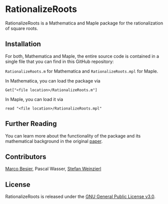 # RationalizeRoots
RationalizeRoots is a Mathematica and Maple package for the rationalization of square roots.

## Installation

For both, Mathematica and Maple, the entire source code is contained in a single file that you can find in this GitHub repository:

`RationalizeRoots.m` for Mathematica and `RationalizeRoots.mpl` for Maple.

In Mathematica, you can load the package via

`Get["<file location>/RationalizeRoots.m"]`

In Maple, you can load it via

`read "<file location>/RationalizeRoots.mpl"`

## Further Reading

You can learn more about the functionality of the package and its mathematical background in the original [paper](https://arxiv.org/pdf/1910.13251.pdf).

## Contributors

[Marco Besier](marcobesier.com), Pascal Wasser, [Stefan Weinzierl](https://particlephysics.uni-mainz.de/weinzierl/)

## License

RationalizeRoots is released under the [GNU General Public License v3.0](https://www.gnu.org/licenses/gpl-3.0.en.html).
